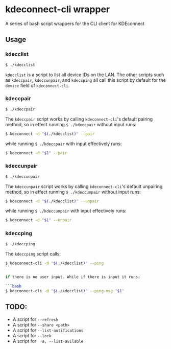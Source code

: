# kdeconnect-cli wrapper
A series of bash script wrappers for the CLI client for KDEconnect

## Usage

### kdecclist

```bash
$ ./kdecclist
```

``kdecclist`` is a script to list all device IDs on the LAN.
The other scripts such as ``kdeccpair``, ``kdeccunpair``, and ``kdeccping``
all call this script by default for the ``device`` field of ``kdeconnect-cli``.

### kdeccpair

```bash
$ ./kdeccpair
```

The ``kdeccpair`` script works by calling ``kdeconnect-cli``'s default pairing 
method, so in effect running ``$ ./kdeccpair`` without input runs:

```bash
$ kdeconnect -d "$(./kdecclist)" --pair
```

while running ``$ ./kdeccpair`` with input effectively runs:

```bash
$ kdeconnect -d "$1" --pair
```

### kdeccunpair

```bash
$ ./kdeccunpair
```

The ``kdeccunpair`` script works by calling ``kdeconnect-cli``'s default 
unpairing method, so in effect running ``$ ./kdeccunpair`` without input runs:

```bash
$ kdeconnect -d "$(./kdecclist)" --unpair
```

while running ``$ ./kdeccunpair`` with input effectively runs:

```bash
$ kdeconnect -d "$1" --unpair
```

### kdeccping

```bash
$ ./kdeccping
```

The ``kdeccping`` script calls:

```bash
$ kdeconnect-cli -d "$(./kdecclist)" --ping
``

if there is no user input. While if there is input it runs:

```bash
$ kdeconnect-cli -d "$(./kdecclist)" --ping-msg "$1"
```

## TODO:

* A script for ``--refresh``
* A script for ``--share <path>``
* A script for ``--list-notifications``
* A script for ``--lock``
* A script for `` -a, --list-avilable``
